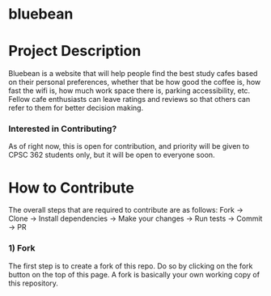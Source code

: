 # bluebean

# Project Description
Bluebean is a website that will help people find the best study cafes based on their personal preferences, whether that be how good the coffee is, how fast the wifi is, how much work space there is, parking accessibility, etc. Fellow cafe enthusiasts can leave ratings and reviews so that others can refer to them for better decision making.

### Interested in Contributing?
As of right now, this is open for contribution, and priority will be given to CPSC 362 students only, but it will be open to everyone soon.

# How to Contribute
The overall steps that are required to contribute are as follows: Fork -> Clone -> Install dependencies -> Make your changes -> Run tests -> Commit -> PR

### 1) Fork
The first step is to create a fork of this repo. Do so by clicking on the fork button on the top of this page. A fork is basically your own working copy of this repository.
